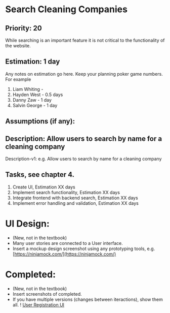 # Search Cleaning Companies

## Priority: 20
While searching is an important feature it is not critical to the functionality of the website.

## Estimation: 1 day
Any notes on estimation go here. Keep your planning poker game numbers. For example
1. Liam Whiting - 
2. Hayden West - 0.5 days
3. Danny Zaw - 1 day
4. Salvin George - 1 day 

## Assumptions (if any):

## Description: Allow users to search by name for a cleaning company

Description-v1: e.g. Allow users to search by name for a cleaning company

## Tasks, see chapter 4.

1. Create UI, Estimation XX days
2. Implement search functionality, Estimation XX days
3. Integrate frontend with backend search, Estimation XX days
4. Implement error handling and validation, Estimation XX days


# UI Design:
* (New, not in the textbook) 
* Many user stories are connected to a User interface.
* Insert a mockup design screenshot using any prototyping tools, e.g. [https://ninjamock.com/](https://ninjamock.com/)


# Completed:
* (New, not in the textbook) 
* Insert screenshots of completed. 
* If you have multiple versions (changes between iteractions), show them all.
! [User Registration UI](Images/search_ui_2.png)

